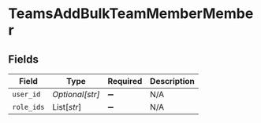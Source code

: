 # TeamsAddBulkTeamMemberMember


## Fields

| Field              | Type               | Required           | Description        |
| ------------------ | ------------------ | ------------------ | ------------------ |
| `user_id`          | *Optional[str]*    | :heavy_minus_sign: | N/A                |
| `role_ids`         | List[*str*]        | :heavy_minus_sign: | N/A                |